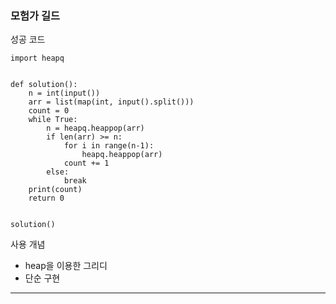 ### 모험가 길드

성공 코드

```
import heapq


def solution():
    n = int(input())
    arr = list(map(int, input().split()))
    count = 0
    while True:
        n = heapq.heappop(arr)
        if len(arr) >= n:
            for i in range(n-1):
                heapq.heappop(arr)
            count += 1
        else:
            break
    print(count)
    return 0


solution()

```

사용 개념

- heap을 이용한 그리디
- 단순 구현

---
